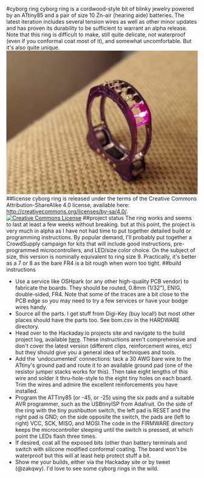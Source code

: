 #cyborg ring
cyborg ring is a cordwood-style bit of blinky jewelry powered by an ATtiny85 and a pair of size 10 Zn-air (hearing aide) batteries. The latest iteration includes several tension wires as well as other minor updates and has proven its durability to be sufficient to warrant an alpha release. Note that this ring is difficult to make, still quite delicate, not waterproof (even if you conformal coat most of it), and somewhat uncomfortable. But it's also quite unique.
![cyborg ring with red LEDs](/cyborg_ring_red.jpg)
##license
cyborg ring is released under the terms of the Creative Commons Attribution-ShareAlike 4.0 license, available here: http://creativecommons.org/licenses/by-sa/4.0/.
<a rel="license" href="http://creativecommons.org/licenses/by-sa/4.0/"><img alt="Creative Commons License" style="border-width:0" src="https://i.creativecommons.org/l/by-sa/4.0/88x31.png" /></a>
##project status
The ring works and seems to last at least a few weeks without breaking. but at this point, the project is very much in alpha as I have not had time to put together detailed build or programming instructions. By popular demand, I'll probably put together a CrowdSupply campaign for kits that will include good instructions, pre-programmed microcontrollers, and LED/size color choice. On the subject of size, this version is nominally equivalent to ring size 9. Practically, it's better as a 7 or 8 as the bare FR4 is a bit rough when worn too tight. 
##build instructions
- Use a service like OSHpark (or any other high-quality PCB vendor) to fabricate the boards. They should be routed, 0.8mm (1/32"), ENIG, double-sided, FR4. Note that some of the traces are a bit close to the PCB edge so you may need to try a few services or have your bodge wires handy. 
- Source all the parts. I get stuff from Digi-Key (buy local!) but most other places should have the parts too. See bom.csv in the HARDWARE directory.
- Head over to the Hackaday.io projects site and navigate to the build project log, available [here](https://hackaday.io/project/34160-cyborg-ring/log/84158-assembly-breakage-next-rev-plans). These instructions aren't comprehensive and don't cover the latest version (different clips, reinforcement wires, etc) but they should give you a general idea of techniques and tools. 
- Add the 'undocumented' connections: tack a 30 AWG bare wire to the ATtiny's ground pad and route it to an available ground pad (one of the resistor jumper stacks works for this). Then take eight lengths of this wire and solder it thru-hole-style to the eight tiny holes on each board. Trim the wires and admire the excellent reinforcements you have installed.
- Program the ATTiny85 (or -45, or -25) using the six pads and a suitable AVR programmer, such as the USBtinyISP from Adafruit. On the side of the ring with the tiny pushbutton switch, the left pad is RESET and the right pad is GND; on the side opposite the switch, the pads are (left to right) VCC, SCK, MISO, and MOSI.The code in the FIRMWARE directory keeps the microcontroller sleeping until the switch is pressed, at which point the LEDs flash three times. 
- If desired, coat all the exposed bits (other than battery terminals and switch with silicone modified conformal coating. The board won't be waterproof but this will at least help protect stuff a bit.
- Show me your builds, either via the Hackaday site or by tweet (@zakqwy). I'd love to see some cyborg rings in the wild.  

